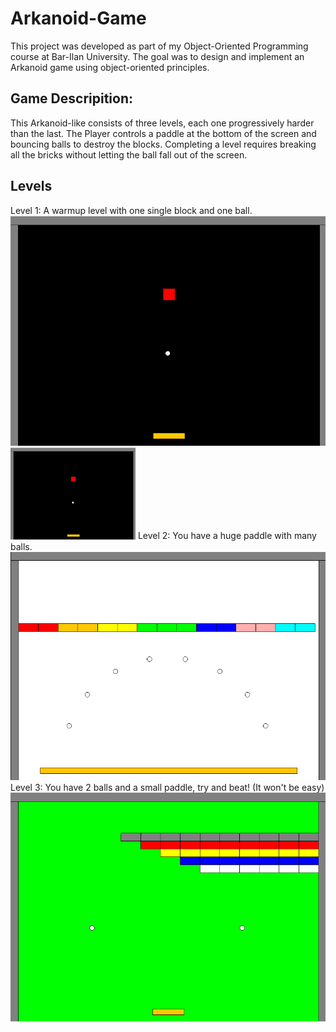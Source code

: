 # Arkanoid-Game
This project was developed as part of my Object-Oriented Programming course at Bar-Ilan University.
The goal was to design and implement an Arkanoid game using object-oriented principles.
## Game Descripition:
This Arkanoid-like consists of three levels, each one progressively harder than the last.
The Player controls a paddle at the bottom of the screen and bouncing balls to destroy the blocks.
Completing a level requires breaking all the bricks without letting the ball fall out of the screen.
## Levels
Level 1: A warmup level with one single block and one ball. 
![First level image](screenshots/first_level.png)
<img src="screenshots/first_level.png" alt="firstlevel" width="200"/>
Level 2: You have a huge paddle with many balls.
![Second level image](screenshots/second_level.png)
Level 3: You have 2 balls and a small paddle, try and beat! (It won't be easy)
![Third level image](screenshots/third_level.png)
